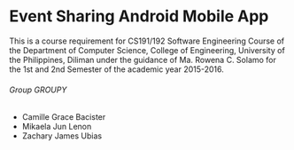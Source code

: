 Event Sharing Android Mobile App
================================

This is a course requirement for CS191/192 Software Engineering Course of the Department of Computer Science, College of Engineering, University of the Philippines, Diliman under the guidance of Ma. Rowena C. Solamo for the 1st and 2nd Semester of the academic year 2015-2016.

 ###### Group GROUPY

- Camille Grace Bacister
- Mikaela Jun Lenon
- Zachary James Ubias